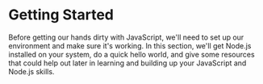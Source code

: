 # Getting Started

Before getting our hands dirty with JavaScript, we'll need to set up our
environment and make sure it's working. In this section, we'll get Node.js
installed on your system, do a quick hello world, and give some resources that
could help out later in learning and building up your JavaScript and Node.js
skills.
